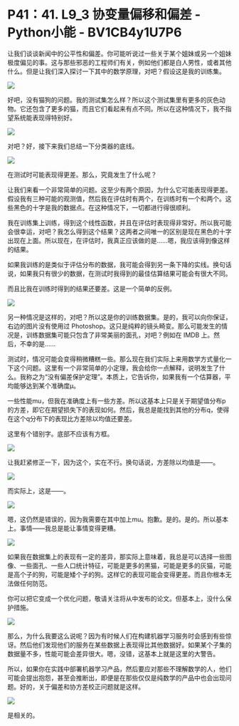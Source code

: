 # P41：41. L9_3 协变量偏移和偏差 - Python小能 - BV1CB4y1U7P6

让我们谈谈新闻中的公平性和偏差。你可能听说过一些关于某个姐妹或另一个姐妹极度偏见的事。这与那些邪恶的工程师们有关，例如他们都是白人男性，或者其他什么。但是让我们深入探讨一下其中的数学原理，对吧？假设这是我的训练集。

![](img/6fa14687e5e53e901d893c4a871f7e68_1.png)

好吧，没有猫狗的问题。我的测试集怎么样？所以这个测试集里有更多的灰色动物。它还包含了更多的猫，而且它们看起来有点不同。所以在这种情况下，我不指望系统能表现得特别好。

![](img/6fa14687e5e53e901d893c4a871f7e68_3.png)

对吧？好，接下来我们总结一下分类器的底线。

![](img/6fa14687e5e53e901d893c4a871f7e68_5.png)

在测试时可能表现得更差。那么，究竟发生了什么呢？

让我们来看一个非常简单的问题。这至少有两个原因，为什么它可能表现得更差。假设我有三种可能的观测值，然后我在评估时有两个，在训练时有一个和两个。这些黑色的十字是我的数据点。在这种情况下，一切都进行得很顺利。

我在训练集上训练，得到这个线性函数，并且在评估时表现得非常好。所以我可能会很幸运，对吧？我怎么得到这个结果？这两者之间唯一的区别是现在黑色的十字出现在上面。所以现在，在评估时，我真正应该做的是……嗯，我应该得到像这样的结果。

如果我训练的是类似于评估分布的数据，我可能会得到另一条下降的实线。换句话说，如果我只有很少的数据，在测试时我得到的最佳估算结果可能会有很大不同。

而且比我在训练时得到的结果还要差。这是一个简单的反例。

![](img/6fa14687e5e53e901d893c4a871f7e68_7.png)

另一种情况是这样的，对吧？所以这是你的训练数据集。是的，我可以向你保证，右边的图片没有使用过 Photoshop。这只是纯粹的镜头畸变。那么可能发生的情况是，训练数据集可能只包含了非常美丽的面孔，对吧？例如在 IMDB 上。然后，不幸的是……

测试时，情况可能会变得稍微糟糕一些。那么现在我们实际上来用数学方式量化一下这个问题。这里有一个非常简单的小定理，我会给你一点解释，说明发生了什么。我称之为“没有偏差保护定理”。本质上，它告诉你，如果我有一个估算器，平均能够达到某个准确度μ。

一些性能mu，但我在准确度上有一些方差。所以这基本上只是关于期望值分布p的方差，即它在期望损失下的表现如何。然后，我总是能找到其他的分布q，使得在这个q分布下的表现比方差除以均值还要差。

这里有个错别字。底部不应该有方框。

![](img/6fa14687e5e53e901d893c4a871f7e68_9.png)

让我赶紧修正一下，因为这个，实在不行。换句话说，方差除以均值是——。

![](img/6fa14687e5e53e901d893c4a871f7e68_11.png)

而实际上，这是——。

![](img/6fa14687e5e53e901d893c4a871f7e68_13.png)

嗯，这仍然是错误的，因为我需要在其中加上mu。抱歉。是的。是的。所以基本上。事情——我总是能让事情变得更糟。

![](img/6fa14687e5e53e901d893c4a871f7e68_15.png)

如果我在数据集上的表现有一定的差异，那实际上意味着，我总是可以选择一些图像、一些面孔、一些人口统计特征，可能是更多的黑猫，可能是更多的灰猫，可能是高个子的狗，可能是矮个子的狗。这样它的表现可能会变得更差。而且你根本无法做任何防范。

你可以把它变成一个优化问题，敬请关注将从中发布的论文。但基本上，没什么保护措施。

![](img/6fa14687e5e53e901d893c4a871f7e68_17.png)

那么，为什么我要这么说呢？因为有时候人们在构建机器学习服务时会感到有些惊讶。然后他们发现他们的服务在某些数据上表现得比其他数据好。如果某个子集的数据量不多，性能可能会差异很大。嗯，没错，这基本上就是这里的大警告。

所以，如果你在实践中部署机器学习产品，然后要应对那些不理解数学的人，他们可能会提出抱怨，甚至会推断出，即便是在那些仅仅是纯数学的产品中也会出现问题。好的，关于偏差和协方差校正问题就是这样。

![](img/6fa14687e5e53e901d893c4a871f7e68_19.png)

是相关的。
